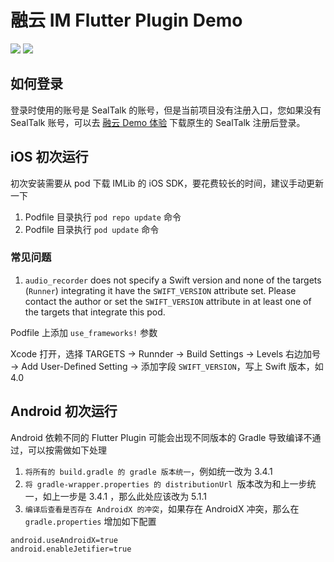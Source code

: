 # 融云 IM Flutter Plugin Demo

![](https://github.com/rongcloud/imkit-flutter-quickstart/blob/master/screenshot1.png?raw=true)
![](https://github.com/rongcloud/imkit-flutter-quickstart/blob/master/screenshot2.png?raw=true)

## 如何登录

登录时使用的账号是 SealTalk 的账号，但是当前项目没有注册入口，您如果没有 SealTalk 账号，可以去 [融云 Demo 体验](https://www.rongcloud.cn/downloads/demo) 下载原生的 SealTalk 注册后登录。


## iOS 初次运行

初次安装需要从 pod 下载 IMLib 的 iOS SDK，要花费较长的时间，建议手动更新一下

1. Podfile 目录执行 `pod repo update` 命令
2. Podfile 目录执行 `pod update` 命令

### 常见问题

1. `audio_recorder` does not specify a Swift version and none of the targets (`Runner`) integrating it have the `SWIFT_VERSION` attribute set. Please contact the author or set the `SWIFT_VERSION` attribute in at least one of the targets that integrate this pod.

 Podfile 上添加 `use_frameworks!` 参数
 
 Xcode 打开，选择 TARGETS -> Runnder -> Build Settings -> Levels 右边加号 -> Add User-Defined Setting -> 添加字段 `SWIFT_VERSION`，写上 Swift 版本，如 4.0

## Android 初次运行

Android 依赖不同的 Flutter Plugin 可能会出现不同版本的 Gradle 导致编译不通过，可以按需做如下处理

1. `将所有的 build.gradle 的 gradle 版本统一`，例如统一改为 3.4.1
2. `将 gradle-wrapper.properties 的 distributionUrl `版本改为和上一步统一，如上一步是 3.4.1 ，那么此处应该改为 5.1.1
3. `编译后查看是否存在 AndroidX 的冲突`，如果存在 AndroidX 冲突，那么在 `gradle.properties` 增加如下配置

```
android.useAndroidX=true
android.enableJetifier=true
```

